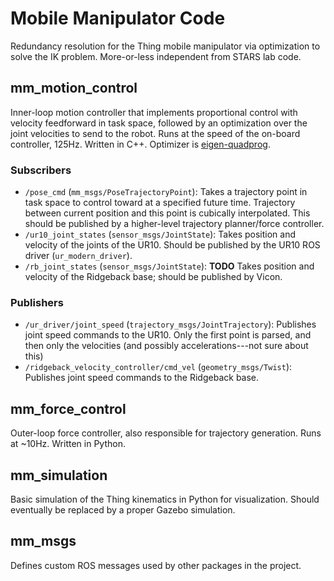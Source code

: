 # Mobile Manipulator Code

Redundancy resolution for the Thing mobile manipulator via optimization to
solve the IK problem. More-or-less independent from STARS lab code.

## mm_motion_control

Inner-loop motion controller that implements proportional control with velocity
feedforward in task space, followed by an optimization over the joint
velocities to send to the robot. Runs at the speed of the on-board controller,
125Hz. Written in C++. Optimizer is
[eigen-quadprog](https://github.com/jrl-umi3218/eigen-quadprog).

### Subscribers
* `/pose_cmd` (`mm_msgs/PoseTrajectoryPoint`): Takes a trajectory point in task
  space to control toward at a specified future time. Trajectory between
  current position and this point is cubically interpolated. This should be
  published by a higher-level trajectory planner/force controller.
* `/ur10_joint_states` (`sensor_msgs/JointState`): Takes position and velocity
  of the joints of the UR10. Should be published by the UR10 ROS driver
  (`ur_modern_driver`).
* `/rb_joint_states` (`sensor_msgs/JointState`): __TODO__ Takes position and
  velocity of the Ridgeback base; should be published by Vicon.

### Publishers
* `/ur_driver/joint_speed` (`trajectory_msgs/JointTrajectory`): Publishes joint
  speed commands to the UR10. Only the first point is parsed, and then only the
  velocities (and possibly accelerations---not sure about this)
* `/ridgeback_velocity_controller/cmd_vel` (`geometry_msgs/Twist`): Publishes
  joint speed commands to the Ridgeback base.

## mm_force_control

Outer-loop force controller, also responsible for trajectory generation. Runs
at ~10Hz. Written in Python.

## mm_simulation

Basic simulation of the Thing kinematics in Python for visualization. Should
eventually be replaced by a proper Gazebo simulation.

## mm_msgs

Defines custom ROS messages used by other packages in the project.
